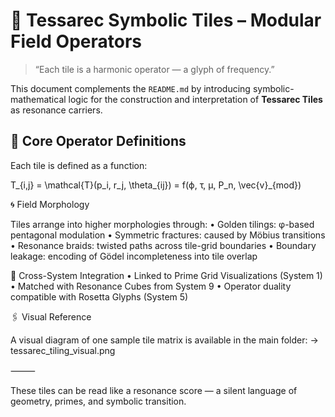 # 🧿 Tessarec Symbolic Tiles – Modular Field Operators

> “Each tile is a harmonic operator — a glyph of frequency.”

This document complements the `README.md` by introducing symbolic-mathematical logic for the construction and interpretation of **Tessarec Tiles** as resonance carriers.

## 🔶 Core Operator Definitions

Each tile is defined as a function:


T_{i,j} = \mathcal{T}(p_i, r_j, \theta_{ij}) = f(ϕ, τ, μ, P_n, \vec{v}_{mod})

🌀 Field Morphology

Tiles arrange into higher morphologies through:
	•	Golden tilings: φ-based pentagonal modulation
	•	Symmetric fractures: caused by Möbius transitions
	•	Resonance braids: twisted paths across tile-grid boundaries
	•	Boundary leakage: encoding of Gödel incompleteness into tile overlap

🔗 Cross-System Integration
	•	Linked to Prime Grid Visualizations (System 1)
	•	Matched with Resonance Cubes from System 9
	•	Operator duality compatible with Rosetta Glyphs (System 5)

🖇 Visual Reference

A visual diagram of one sample tile matrix is available in the main folder:
→ tessarec_tiling_visual.png

⸻

These tiles can be read like a resonance score — a silent language of geometry, primes, and symbolic transition.
